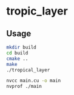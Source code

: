 # tropic_layer

## Usage

```bash
mkdir build
cd build
cmake ..
make
./tropical_layer
```

```bash
nvcc main.cu -o main
nvprof ./main  
```